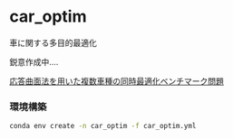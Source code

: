 # car_optim
車に関する多目的最適化

鋭意作成中....


[応答曲面法を用いた複数車種の同時最適化ベンチマーク問題](https://ladse.eng.isas.jaxa.jp/benchmark/jpn/index.html)


### 環境構築
```bash
conda env create -n car_optim -f car_optim.yml
```